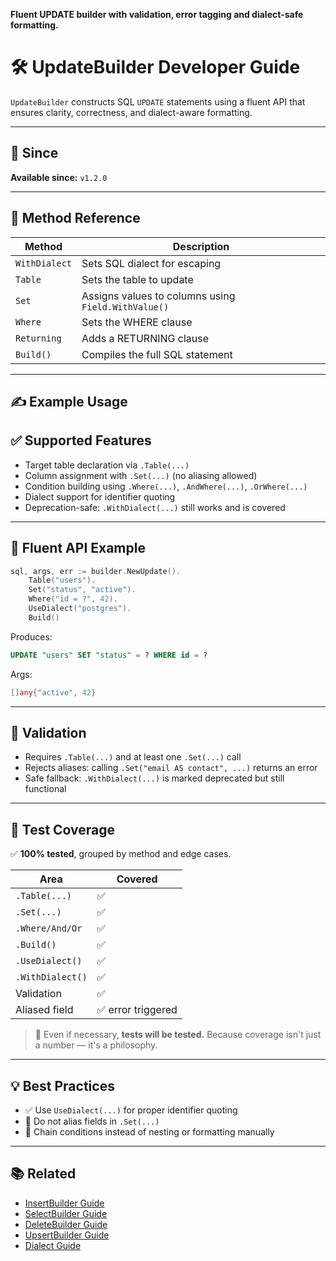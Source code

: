 
**Fluent UPDATE builder with validation, error tagging and dialect-safe formatting.**

# 🛠️ UpdateBuilder Developer Guide

`UpdateBuilder` constructs SQL `UPDATE` statements using a fluent API that ensures clarity, correctness, and dialect-aware formatting.

---

## 📆 Since

**Available since:** `v1.2.0`

---


## 🔧 Method Reference
| Method        | Description                                         |
|---------------|-----------------------------------------------------|
| `WithDialect` | Sets SQL dialect for escaping                       |
| `Table`       | Sets the table to update                            |
| `Set`         | Assigns values to columns using `Field.WithValue()` |
| `Where`       | Sets the WHERE clause                               |
| `Returning`   | Adds a RETURNING clause                             |
| `Build()`     | Compiles the full SQL statement                     |

---

## ✍️ Example Usage

## ✅ Supported Features

- Target table declaration via `.Table(...)`
- Column assignment with `.Set(...)` (no aliasing allowed)
- Condition building using `.Where(...)`, `.AndWhere(...)`, `.OrWhere(...)`
- Dialect support for identifier quoting
- Deprecation-safe: `.WithDialect(...)` still works and is covered

---

## 🧱 Fluent API Example

```go
sql, args, err := builder.NewUpdate().
    Table("users").
    Set("status", "active").
    Where("id = ?", 42).
    UseDialect("postgres").
    Build()
```

Produces:

```sql
UPDATE "users" SET "status" = ? WHERE id = ?
```

Args:

```go
[]any{"active", 42}
```

---

## 🔐 Validation

- Requires `.Table(...)` and at least one `.Set(...)` call
- Rejects aliases: calling `.Set("email AS contact", ...)` returns an error
- Safe fallback: `.WithDialect(...)` is marked deprecated but still functional

---

## 🧪 Test Coverage

✅ **100% tested**, grouped by method and edge cases.

| Area             | Covered           |
|------------------|-------------------|
| `.Table(...)`    | ✅                 |
| `.Set(...)`      | ✅                 |
| `.Where/And/Or`  | ✅                 |
| `.Build()`       | ✅                 |
| `.UseDialect()`  | ✅                 |
| `.WithDialect()` | ✅                 |
| Validation       | ✅                 |
| Aliased field    | ✅ error triggered |

> 🧪 Even if necessary, **tests will be tested.**
> Because coverage isn't just a number — it's a philosophy.

---

## 💡 Best Practices

- ✅ Use `UseDialect(...)` for proper identifier quoting
- 🚫 Do not alias fields in `.Set(...)`
- 📏 Chain conditions instead of nesting or formatting manually

---

## 📚 Related

* [InsertBuilder Guide](./insert_builder.md)
* [SelectBuilder Guide](./select_builder.md)
* [DeleteBuilder Guide](./delete_builder.md)
* [UpsertBuilder Guide](./upsert_builder.md)
* [Dialect Guide](./../core/driver/dialect.md)